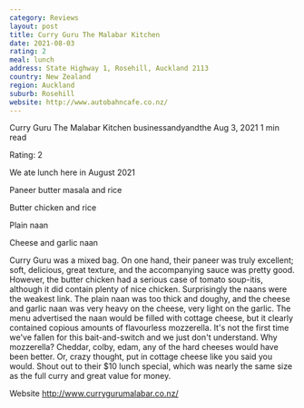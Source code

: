 ```yaml
---
category: Reviews
layout: post
title: Curry Guru The Malabar Kitchen
date: 2021-08-03
rating: 2
meal: lunch
address: State Highway 1, Rosehill, Auckland 2113
country: New Zealand
region: Auckland
suburb: Rosehill
website: http://www.autobahncafe.co.nz/
---
```


Curry Guru The Malabar Kitchen
businessandyandthe
Aug 3, 2021
1 min read


Rating: 2 

We ate lunch here in August 2021 

Paneer butter masala and rice

Butter chicken and rice

Plain naan

Cheese and garlic naan 

Curry Guru was a mixed bag. On one hand, their paneer was truly excellent; soft, delicious, great texture, and the accompanying sauce was pretty good. However, the butter chicken had a serious case of tomato soup-itis, although it did contain plenty of nice chicken. Surprisingly the naans were the weakest link. The plain naan was too thick and doughy, and the cheese and garlic naan was very heavy on the cheese, very light on the garlic. The menu advertised the naan would be filled with cottage cheese, but it clearly contained copious amounts of flavourless mozzerella. It's not the first time we've fallen for this bait-and-switch and we just don't understand. Why mozzerella? Cheddar, colby, edam, any of the hard cheeses would have been better. Or, crazy thought, put in cottage cheese like you said you would. Shout out to their $10 lunch special, which was nearly the same size as the full curry and great value for money. 

Website http://www.currygurumalabar.co.nz/